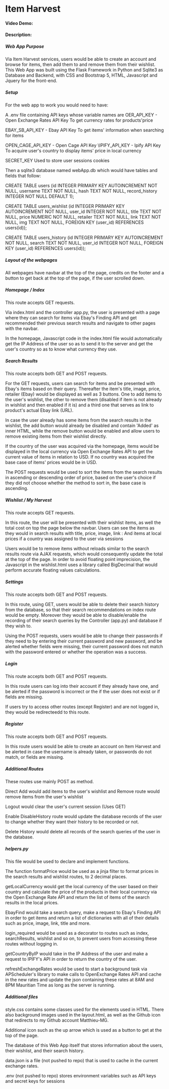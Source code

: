# Item Harvest
#### Video Demo:  <URL HERE>
#### Description:
##### Web App Purpose
Via Item Harvest services, users would be able to create an account and browse for items, then add them to and remove them from their wishlist.
This Web App was built using the Flask Framework in Python and Sqlite3 as Database and Backend, with CSS and Bootstrap 5, HTML, Javascript and Jquery for the front-end.

##### Setup
For the web app to work you would need to have:

A .env file containing API keys whose variable names are
OER_API_KEY - Open Exchange Rates API Key
To get currency rates for products'price

EBAY_SB_API_KEY - Ebay API Key
To get items' information when searching for items

OPEN_CAGE_API_KEY - Open Cage API Key
\IPIFY_API_KEY - Ipify API Key
To acquire user's country to display items' price in local currency

SECRET_KEY
Used to store user sessions cookies

Then a sqlite3 database named webApp.db which would have tables and fields that follow:

CREATE TABLE users (id INTEGER PRIMARY KEY AUTOINCREMENT NOT NULL, username TEXT NOT NULL, hash TEXT NOT NULL, record_history INTEGER NOT NULL DEFAULT 1);

CREATE TABLE users_wishlist (id INTEGER PRIMARY KEY AUTOINCREMENT NOT NULL, user_id INTEGER NOT NULL, title TEXT NOT NULL, price NUMERIC NOT NULL, retailer TEXT NOT NULL, link TEXT NOT NULL, img TEXT NOT NULL, FOREIGN KEY (user_id) REFERENCES users(id));

CREATE TABLE users_history (id INTEGER PRIMARY KEY AUTOINCREMENT NOT NULL, search TEXT NOT NULL, user_id INTEGER NOT NULL, FOREIGN KEY (user_id) REFERENCES users(id));

##### Layout of the webpages
All webpages have navbar at the top of the page, credits on the footer and a button to get back at the top of the page, if the user scrolled down.

##### Homepage / Index
This route accepts GET requests.

Via index.html and the controller app.py, the user is presented with a page where they can search for items via Ebay's Finding API and get recommended their previous search results and navigate to other pages with the navbar.

In the homepage, Javascript code in the index.html file would automatically get the IP Address of the user so as to send it to the server and get the user's country so as to know what currency they use.

##### Search Results
This route accepts both GET and POST requests.

For the GET requests, users can search for items and be presented with Ebay's items based on their query. Thereafter the item's title, image, price, retailer (Ebay) would be displayed as well as 3 buttons. One to add items to the user's wishlist, the other to remove them (disabled if item is not already in wishlist and then enabled if it is) and a third one that serves as link to product's actual Ebay link (URL).

In case the user already has some items from the search results in the wishlist, the add button would already be disabled and contain 'Added' as inner HTML, while the remove button would be enabled and allow users to remove existing items from their wishlist directly.

If the country of the user was acquired via the homepage, items would be displayed in the local currency via Open Exchange Rates API to get the current value of items in relation to USD. If no country was acquired the base case of items' prices would be in USD.

The POST requests would be used to sort the items from the search results in ascending or descending order of price, based on the user's choice if they did not choose whether the method to sort in, the base case is ascending.

##### Wishlist / My Harvest
This route accepts GET requests.

In this route, the user will be presented with their wishlist items, as well the total cost on top the page below the navbar.
Users can see the items as they would in search results with title, price, image, link : And items at local prices if a country was assigned to the user via sessions

Users would be to remove items without reloads similar to the search results route via AJAX requests, which would consequently update the total at the top of the page. In order to avoid floating point imprecision, the Javascript in the wishlist.html uses a library called BigDecimal that would perform accurate floating values calculations.

##### Settings
This route accepts both GET and POST requests.

In this route, using GET, users would be able to delete their search history from the database, so that their search recommendations on index route would be empty. Moreover they would be able to disable/enable the recording of their search queries by the Controller (app.py) and database if they wish to.

Using the POST requests, users would be able to change their passwords if they need to by entering their current password and new password, and be alerted whether fields were missing, their current password does not match with the password entered or whether the operation was a success.

##### Login
This route accepts both GET and POST requests.

In this route users can log into their account if they already have one, and be alerted if the password is incorrect or the if the user does not exist or if fields are missing.

If users try to access other routes (except Register) and are not logged in, they would be redirecteedd to this route.

##### Register
This route accepts both GET and POST requests.

In this route users would be able to create an account on Item Harvest and be alerted in case the username is already taken, or passwords do not match, or fields are missing.

##### Additional Routes
These routes use mainly POST as method.

Direct Add would add items to the user's wishlist and Remove route would remove items from the user's wishlist

Logout would clear the user's current session (Uses GET)

Enable DisableHistory route would update the database records of the user to change whether they want their history to be recorded or not.

Delete History would delete all records of the search queries of the user in the database.

##### helpers.py
This file would be used to declare and implement functions.

The function formatPrice would be used as a jinja filter to format prices in the search results and wishlist routes, to 2 decimal places.

getLocalCurrency would get the local currency of the user based on their country and calculate the price of the products in their local currency via the Open Exchange Rate API and return the list of items of the search results in the local prices.

EbayFind would take a search query, make a request to Ebay's Finding API in order to get items and return a list of dictionaries with all of their details such as price, image, link, title and more.

login_required would be used as a decorator to routes such as index, searchResults, wishlist and so on, to prevent users from accessing these routes without logging in.

getCountryByIP would take in the IP Address of the user and make a request to IPIFY's API in order to return the country of the user.

refreshExchangeRates would be used to start a background task via APScheduler's library to make calls to OpenExchange Rates API and cache in the new rates and update the json containing these rates at 8AM and 8PM Mauritian Time as long as the server is running.

##### Additional files
style.css contains some classes used for the elements used in HTML.
There also background images used in the layout.html, as well as the Github icon that redirects to my Github account Matthieu-MG.

Additional icon such as the up arrow which is used as a button to get at the top of the page.

The database of this Web App itself that stores information about the users, their wishlist, and their search history.

data.json is a file (not pushed to repo) that is used to cache in the current exchange rates.

.env (not pushed to repo) stores environment variables such as API keys and secret keys for sessions 